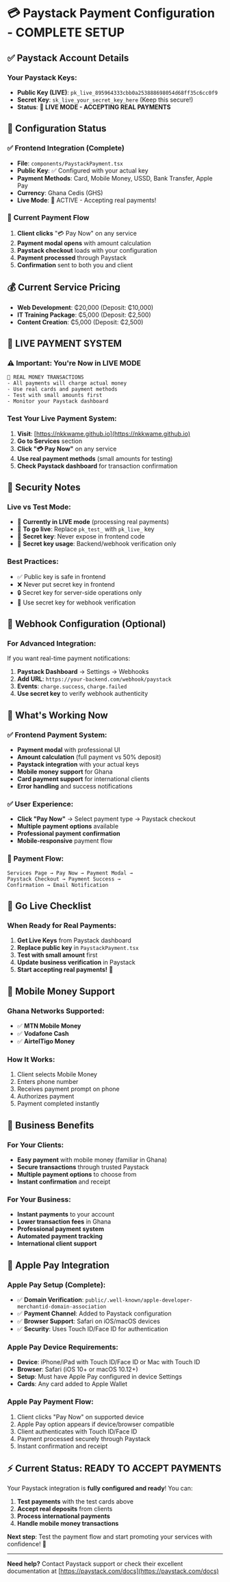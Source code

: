 # 💳 Paystack Payment Configuration - COMPLETE SETUP

## ✅ **Paystack Account Details**

### **Your Paystack Keys:**
- **Public Key (LIVE)**: `pk_live_895964333cbb0a253888698054d68ff35c6cc0f9`
- **Secret Key**: `sk_live_your_secret_key_here` (Keep this secure!)
- **Status**: 🚀 **LIVE MODE - ACCEPTING REAL PAYMENTS**

## 🎯 **Configuration Status**

### ✅ **Frontend Integration (Complete)**
- **File**: `components/PaystackPayment.tsx`
- **Public Key**: ✅ Configured with your actual key
- **Payment Methods**: Card, Mobile Money, USSD, Bank Transfer, Apple Pay
- **Currency**: Ghana Cedis (GHS)
- **Live Mode**: 🚀 ACTIVE - Accepting real payments!

### 🔧 **Current Payment Flow**
1. **Client clicks** "💳 Pay Now" on any service
2. **Payment modal opens** with amount calculation
3. **Paystack checkout** loads with your configuration
4. **Payment processed** through Paystack
5. **Confirmation** sent to both you and client

## 💰 **Current Service Pricing**
- **Web Development**: ₵20,000 (Deposit: ₵10,000)
- **IT Training Package**: ₵5,000 (Deposit: ₵2,500)
- **Content Creation**: ₵5,000 (Deposit: ₵2,500)

## 🚀 **LIVE PAYMENT SYSTEM**

### **⚠️ Important: You're Now in LIVE MODE**
```
🚨 REAL MONEY TRANSACTIONS
- All payments will charge actual money
- Use real cards and payment methods
- Test with small amounts first
- Monitor your Paystack dashboard
```

### **Test Your Live Payment System:**
1. **Visit**: [https://nkkwame.github.io](https://nkkwame.github.io)
2. **Go to Services** section
3. **Click "💳 Pay Now"** on any service
4. **Use real payment methods** (small amounts for testing)
5. **Check Paystack dashboard** for transaction confirmation

## 🔐 **Security Notes**

### **Live vs Test Mode:**
- 🚀 **Currently in LIVE mode** (processing real payments)
- 🔄 **To go live**: Replace `pk_test_` with `pk_live_` key
- 🔐 **Secret key**: Never expose in frontend code
- 💾 **Secret key usage**: Backend/webhook verification only

### **Best Practices:**
- ✅ Public key is safe in frontend
- ❌ Never put secret key in frontend
- 🔒 Secret key for server-side operations only
- 📧 Use secret key for webhook verification

## 📧 **Webhook Configuration (Optional)**

### **For Advanced Integration:**
If you want real-time payment notifications:

1. **Paystack Dashboard** → Settings → Webhooks
2. **Add URL**: `https://your-backend.com/webhook/paystack`
3. **Events**: `charge.success`, `charge.failed`
4. **Use secret key** to verify webhook authenticity

## 🎉 **What's Working Now**

### ✅ **Frontend Payment System:**
- **Payment modal** with professional UI
- **Amount calculation** (full payment vs 50% deposit)
- **Paystack integration** with your actual keys
- **Mobile money support** for Ghana
- **Card payment support** for international clients
- **Error handling** and success notifications

### ✅ **User Experience:**
- **Click "Pay Now"** → Select payment type → Paystack checkout
- **Multiple payment options** available
- **Professional payment confirmation**
- **Mobile-responsive** payment flow

### 🔄 **Payment Flow:**
```
Services Page → Pay Now → Payment Modal → 
Paystack Checkout → Payment Success → 
Confirmation → Email Notification
```

## 🌟 **Go Live Checklist**

### **When Ready for Real Payments:**
1. **Get Live Keys** from Paystack dashboard
2. **Replace public key** in `PaystackPayment.tsx`
3. **Test with small amount** first
4. **Update business verification** in Paystack
5. **Start accepting real payments!** 🚀

## 📱 **Mobile Money Support**

### **Ghana Networks Supported:**
- ✅ **MTN Mobile Money**
- ✅ **Vodafone Cash**
- ✅ **AirtelTigo Money**

### **How It Works:**
1. Client selects Mobile Money
2. Enters phone number
3. Receives payment prompt on phone
4. Authorizes payment
5. Payment completed instantly

## 💼 **Business Benefits**

### **For Your Clients:**
- **Easy payment** with mobile money (familiar in Ghana)
- **Secure transactions** through trusted Paystack
- **Multiple payment options** to choose from
- **Instant confirmation** and receipt

### **For Your Business:**
- **Instant payments** to your account
- **Lower transaction fees** in Ghana
- **Professional payment system**
- **Automated payment tracking**
- **International client support**

## 🍎 **Apple Pay Integration**

### **Apple Pay Setup (Complete):**

- ✅ **Domain Verification**: `public/.well-known/apple-developer-merchantid-domain-association`
- ✅ **Payment Channel**: Added to Paystack configuration
- ✅ **Browser Support**: Safari on iOS/macOS devices
- ✅ **Security**: Uses Touch ID/Face ID for authentication

### **Apple Pay Device Requirements:**

- **Device**: iPhone/iPad with Touch ID/Face ID or Mac with Touch ID
- **Browser**: Safari (iOS 10+ or macOS 10.12+)
- **Setup**: Must have Apple Pay configured in device Settings
- **Cards**: Any card added to Apple Wallet

### **Apple Pay Payment Flow:**

1. Client clicks "Pay Now" on supported device
2. Apple Pay option appears if device/browser compatible
3. Client authenticates with Touch ID/Face ID
4. Payment processed securely through Paystack
5. Instant confirmation and receipt

## ⚡ **Current Status: READY TO ACCEPT PAYMENTS**

Your Paystack integration is **fully configured and ready**! You can:

1. **Test payments** with the test cards above
2. **Accept real deposits** from clients
3. **Process international payments**
4. **Handle mobile money transactions**

**Next step**: Test the payment flow and start promoting your services with confidence! 🎯

---

**Need help?** Contact Paystack support or check their excellent documentation at [https://paystack.com/docs](https://paystack.com/docs)
